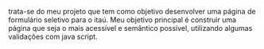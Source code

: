 trata-se do meu projeto que tem como objetivo desenvolver uma página de formulário seletivo para o itaú. 
Meu objetivo principal é construir uma página que seja o mais acessível e semântico possível, utilizando algumas validações com java script.